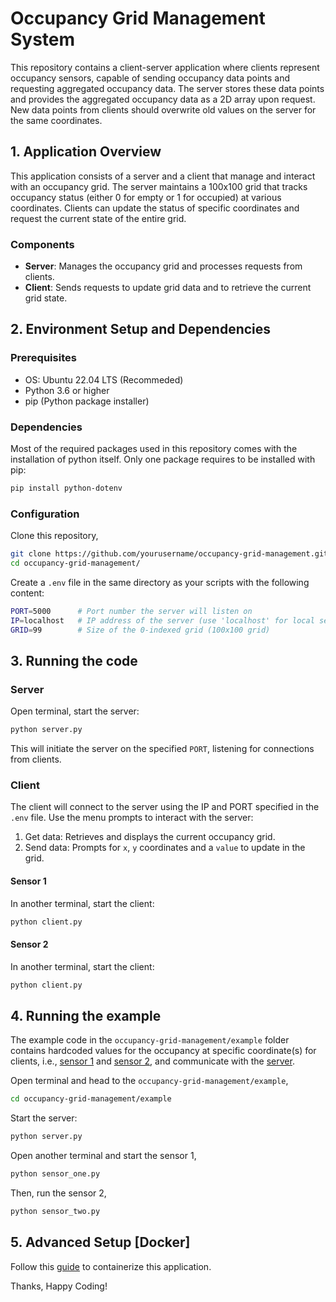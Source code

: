 # Occupancy Grid Management System
This repository contains a client-server application where clients represent occupancy sensors, capable of sending occupancy data points and requesting aggregated occupancy data. The server stores these data points and provides the aggregated occupancy data as a 2D array upon request. New data points from clients should overwrite old values on the server for the same coordinates.

## 1. Application Overview

This application consists of a server and a client that manage and interact with an occupancy grid. The server maintains a 100x100 grid that tracks occupancy status (either 0 for empty or 1 for occupied) at various coordinates. Clients can update the status of specific coordinates and request the current state of the entire grid.

### Components

- **Server**: Manages the occupancy grid and processes requests from clients.
- **Client**: Sends requests to update grid data and to retrieve the current grid state.

## 2. Environment Setup and Dependencies

### Prerequisites

- OS: Ubuntu 22.04 LTS (Recommeded)
- Python 3.6 or higher
- pip (Python package installer)

### Dependencies

Most of the required packages used in this repository comes with the installation of python itself. Only one package requires to be installed with pip:

```bash
pip install python-dotenv
```


### Configuration
Clone this repository,

```bash
git clone https://github.com/yourusername/occupancy-grid-management.git
cd occupancy-grid-management/
```

Create a `.env` file in the same directory as your scripts with the following content:

```bash
PORT=5000      # Port number the server will listen on
IP=localhost   # IP address of the server (use 'localhost' for local server)
GRID=99        # Size of the 0-indexed grid (100x100 grid)
```

## 3. Running the code

### Server
Open terminal, start the server:
```bash
python server.py
```
This will initiate the server on the specified `PORT`, listening for connections from clients.

### Client

The client will connect to the server using the IP and PORT specified in the `.env` file. Use the menu prompts to interact with the server:

1. Get data: Retrieves and displays the current occupancy grid.
2. Send data: Prompts for `x`, `y` coordinates and a `value` to update in the grid.

#### Sensor 1

In another terminal, start the client:

```bash
python client.py
```

#### Sensor 2
In another terminal, start the client:

```bash
python client.py
```

## 4. Running the example
The example code in the `occupancy-grid-management/example` folder contains hardcoded values for the occupancy at specific coordinate(s) for clients, i.e., [sensor 1](./example/sensor_one.py) and [sensor 2](./sensor_two.py), and communicate with the [server](./example/server.py).

Open terminal and head to the `occupancy-grid-management/example`,

```bash
cd occupancy-grid-management/example
```

Start the server:

```bash
python server.py
```

Open another terminal and start the sensor 1,

```bash
python sensor_one.py
```

Then, run the sensor 2,

```bash
python sensor_two.py
```

## 5. Advanced Setup [Docker]
Follow this [guide](./docker/README.md) to containerize this application.


Thanks, Happy Coding!
